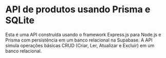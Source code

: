 # API de produtos usando Prisma e SQLite

Esta é uma API construída usando o framework Express.js para Node.js e Prisma com persistência em um banco relacional na Supabase. A API simula operações básicas CRUD (Criar, Ler, Atualizar e Excluir) em um banco relacional.
